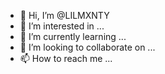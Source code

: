 - 👋 Hi, I’m @LILMXNTY
- 👀 I’m interested in ...
- 🌱 I’m currently learning ...
- 💞️ I’m looking to collaborate on ...
- 📫 How to reach me ...

<!---
LILMXNTY/LILMXNTY is a ✨ special ✨ repository because its `README.md` (this file) appears on your GitHub profile.
You can click the Preview link to take a look at your changes.
--->
